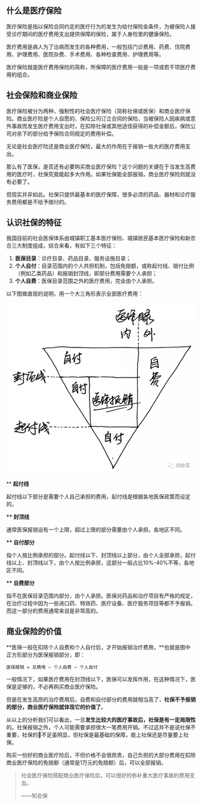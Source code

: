 ## **什么是医疗保险**

医疗保险是指以保险合同约定的医疗行为的发生为给付保险金条件，为被保险人接受诊疗期间的医疗费用支出提供保障的保险，属于人身险里的健康保险。

医疗费用是病人为了治病而发生的各种费用，一般包括门诊费用、药费、住院费用、护理费用、医院杂费、手术费用、各种检查费用、护理费用等。

医疗保险就是医疗费用保险的简称，所保障的医疗费用一般是一项或若干项医疗费用的组合。

## **社会保险和商业保险**

医疗保险被分为两种，强制性的社会医疗保险（简称社保或医保）和商业医疗保险。商业医疗险是个人自愿的、保险公司订立合同的保险，当被保险人因疾病或意外事故而发生医疗费用支出时，在扣除社保或其他途径获得的补偿金额后，保险公司对余下的部分给予保险合同规定的费用补偿。

无论是社会医疗险还是商业医疗保险，最大的作用在于报销一些大的医疗费用支出。

那么有了医保，是否还有必要购买商业医疗保险？这个问题的关键在于当发生高费用的医疗时，社保究竟能起多大作用。如果社保能全部报销，商业医疗保险则就没有必要了。

但现实并非如此。社保只提供最基本的医疗保障，很多必须的药品、器材和诊疗服务费用都是不给予赔付的。

## **认识社保的特征**

我国目前的社会医保体系由城镇职工基本医疗保险、城镇居民基本医疗保险和新农合三大制度组成，综合来看，有如下三个特征：

1. **医保目录**：诊疗目录、药品目录、服务设施目录；
2. **个人自付**：目录范围内的个人共担机制，包括免赔额，或称起付线、赔付比例（例如乙类药品）和报销封顶线，即部分费用需要个人承担；
3. **个人自费**：医保目录范围之外的医疗费用，完全由个人承担。

以下图做直观的说明，用一个大三角形表示全部医疗费用：

![](.gitbook/assets/she-bao-bao-xiao-bi-li-shi-yi-tu.png)

\*\* **起付线**

起付线以下部分是需要个人自己承担的费用，起付线是根据各地医保政策而设定的。

**\*\* 封顶线**

通常医保报销设有一个上限，超过上限的部分需要由个人承担。各地区不同。

**\*\* 自付部分**

指个人按比例承担的部分。起付线以下、封顶线以上部分，由个人全部承担，起付线以上、封顶线以下，由个人按比例承担，这部分一般占比10%-40%不等，各地区不同。

**\*\* 自费部分**

指不在医保目录范围内部分，由个人承担。医保对药品和治疗项目有严格的规定，在治疗过程中因为一些进口药、特效药、医疗设备、医疗服务项目等都不予报销。而这一部分的费用通常来说是非常高的。

## **商业保险的价值**

**医保一般在扣除个人自费和个人自付后，才开始报销治疗费用，**也就是图中正方形部分为医保报销部分，即：

`医保报销 = 总费用 – 个人自费 – 个人自付`

一般情况下，如果医疗费用在封顶线以下，医保可以发挥作用，在这种情况下，医保是足够的，不必再购买商业医疗保险。

但是在发生高昂的治疗费用后，自费和自付部分的费用就相当高了，**社保不予报销的部分，商业医疗保险就体现它的价值了**。

从以上的分析我们可以看出，一旦**发生比较大的医疗事故后，社保是有一定局限性**的。社保报销之外，个人可能需要承担很大一笔费用开销。不过这并不是说社保不重要，社保的不足虽明显，但社保是最基础的保障，能上社保还是尽量要上社保。

购买一份好的商业医疗险后，不但价格不会很昂贵，自己负担的大部分费用在扣除商业医疗保险的免赔额（通常是1万元的免赔额）后，可以全部报销。

> 社会医疗保险搭配商业医疗保险后，可以很好的弥补重大医疗事故的费用支出。
>
> ——知会保



